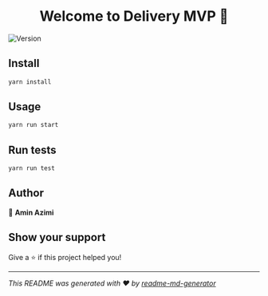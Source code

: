 <h1 align="center">Welcome to Delivery MVP 👋</h1>
<p>
  <img alt="Version" src="https://img.shields.io/badge/version-0.1.0-blue.svg?cacheSeconds=2592000" />
</p>

## Install

```sh
yarn install
```

## Usage

```sh
yarn run start
```

## Run tests

```sh
yarn run test
```

## Author

👤 **Amin Azimi**


## Show your support

Give a ⭐️ if this project helped you!

***
_This README was generated with ❤️ by [readme-md-generator](https://github.com/kefranabg/readme-md-generator)_